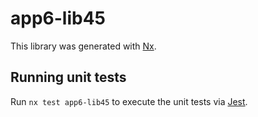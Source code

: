 # app6-lib45

This library was generated with [Nx](https://nx.dev).

## Running unit tests

Run `nx test app6-lib45` to execute the unit tests via [Jest](https://jestjs.io).
